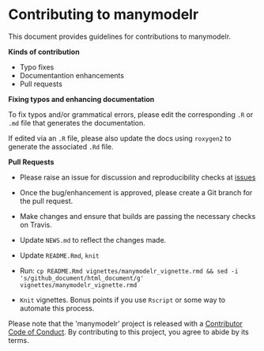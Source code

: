 # Contributing to manymodelr

This document provides guidelines for contributions to manymodelr.

**Kinds of contribution**

* Typo fixes
* Documentantion enhancements
* Pull requests


**Fixing typos and enhancing documentation**

To fix typos and/or grammatical errors, please edit the corresponding `.R` or `.md` file that generates the documentation. 

If edited via an `.R` file, please also update the docs using `roxygen2` to generate the associated `.Rd` file.

**Pull Requests**

* Please raise an issue for discussion and reproducibility checks at [issues](https://github.com/Nelson-Gon/manymodelr/issues)

* Once the bug/enhancement is approved, please create a Git branch for the pull request.

* Make changes and ensure that builds are passing the necessary checks on Travis.

* Update `NEWS.md` to reflect the changes made.

* Update `README.Rmd`, `knit`

* Run: `cp README.Rmd vignettes/manymodelr_vignette.rmd && sed -i 's/github_document/html_document/g' vignettes/manymodelr_vignette.rmd`

* `Knit` vignettes. Bonus points if you use `Rscript` or some way to automate this process. 


Please note that the 'manymodelr' project is released with a
[Contributor Code of Conduct](CODE_OF_CONDUCT.md).
By contributing to this project, you agree to abide by its terms.
